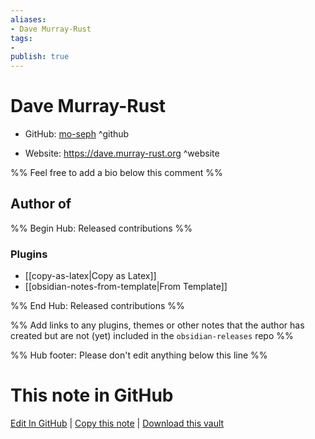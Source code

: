 ```yaml
---
aliases:
- Dave Murray-Rust
tags:
- 
publish: true
---
```


# Dave Murray-Rust

- GitHub: [mo-seph](https://github.com/mo-seph/) ^github
<!-- - Discord: `@` ^discord-->
- Website: <https://dave.murray-rust.org> ^website
<!-- - [[Publish sites|Publish site]]: ^publish-->

%% Feel free to add a bio below this comment %%


## Author of

%% Begin Hub: Released contributions %%
### Plugins
- [[copy-as-latex|Copy as Latex]]
- [[obsidian-notes-from-template|From Template]]

%% End Hub: Released contributions %%

%% Add links to any plugins, themes or other notes that the author has created but are not (yet) included in the `obsidian-releases` repo %%

<!--
### Unlisted plugins
-->

<!--
### Others
-->

<!--
## Sponsor this author

- [[GitHub sponsors]]: [Sponsor @mo-seph on GitHub Sponsors](https://github.com/sponsors/mo-seph) ^github-sponsor
- [[Buy me a coffee]]: ^buy-me-a-coffee
- [[PayPal]]: ^paypal
- [[Patreon]]: ^patreon

-->

<!--
## Follow this author

- [[YouTube Channels|On YouTube]]: ^youtube
- Twitter: ^twitter
- ...
-->

%% Hub footer: Please don't edit anything below this line %%

# This note in GitHub

<span class="git-footer">[Edit In GitHub](https://github.dev/obsidian-community/obsidian-hub/blob/main/01%20-%20Community/People/mo-seph.md "git-hub-edit-note") | [Copy this note](https://raw.githubusercontent.com/obsidian-community/obsidian-hub/main/01%20-%20Community/People/mo-seph.md "git-hub-copy-note") | [Download this vault](https://github.com/obsidian-community/obsidian-hub/archive/refs/heads/main.zip "git-hub-download-vault") </span>
